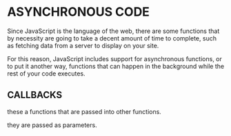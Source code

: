 # ASYNCHRONOUS CODE

Since JavaScript is the language of the web, there are some functions that by necessity are going to take a decent amount of time to complete, such as fetching data from a server to display on your site.

For this reason, JavaScript includes support for asynchronous functions, or to put it another way, functions that can happen in the background while the rest of your code executes.

## CALLBACKS

these a functions that are passed into other functions.

they are passed as parameters.
